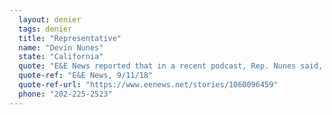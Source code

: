 ```yaml
---
  layout: denier
  tags: denier
  title: "Representative"
  name: "Devin Nunes"
  state: "California"
  quote: "E&E News reported that in a recent podcast, Rep. Nunes said, \"When I was a kid, we were having global cooling, and we were going to go into another ice age, and now we've switched it to now the Earth is warming.\""
  quote-ref: "E&E News, 9/11/18"
  quote-ref-url: "https://www.eenews.net/stories/1060096459"
  phone: "202-225-2523"
---
```

